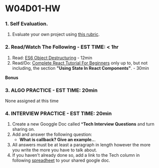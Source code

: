 # W04D01-HW

### 1. Self Evaluation.

1. Evaluate your own project using [this rubric](./evaluation.md).

### 2. Read/Watch The Following - EST TIME: < 1hr

1. Read: [ES6 Object Destructuring](https://codeburst.io/es6-destructuring-the-complete-guide-7f842d08b98f) - 12min
2. Read/Do: [Complete React Tutorial For Beginners](https://daveceddia.com/react-tutorial/) only up to, but not including, the section **"Using State In React Components"**.  - 30min
 
 **Bonus**


### 3. ALGO PRACTICE - EST TIME: 20min

None assigned at this time


### 4.  INTERVIEW PRACTICE - EST TIME: 20min

1.  Create a new Googgle Doc called ***Tech Interview Questions** and turn sharing on.
2. Add and answer the following question: 
   - **What is callback? Give an example..**.
3. All answers must be at least a paragraph in length however the more you write the more you have to talk about.
4. If you haven't already done so, add a link to the Tech column in following [spreadheet](https://docs.google.com/spreadsheets/d/1S9-poFULhpext3xjNmuU1g-raZGKkFrODEACrIRFLi0/edit#gid=0) to your shared google doc.

